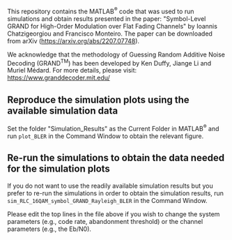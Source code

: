 This repository contains the MATLAB<sup>&reg;</sup> code that was used to run simulations and obtain results presented in the paper:
"Symbol-Level GRAND for High-Order Modulation over Flat Fading Channels" by Ioannis Chatzigeorgiou and Francisco Monteiro. The paper can be downloaded from arXiv (https://arxiv.org/abs/2207.07748).

We acknowledge that the methodology of Guessing Random Additive Noise Decoding (GRAND<sup>TM</sup>) has been developed by Ken Duffy, Jiange Li and Muriel Médard. For more details, please visit: https://www.granddecoder.mit.edu/

## Reproduce the simulation plots using the available simulation data

Set the folder "Simulation_Results" as the Current Folder in MATLAB<sup>&reg;</sup> and run `plot_BLER` in the Command Window to obtain the relevant figure.

## Re-run the simulations to obtain the data needed for the simulation plots

If you do not want to use the readily available simulation results but you prefer to re-run the simulations in order to obtain the simulation results, run `sim_RLC_16QAM_symbol_GRAND_Rayleigh_BLER` in the Command Window.

Please edit the top lines in the file above if you wish to change the system parameters (e.g., code rate, abandonment threshold) or the channel parameters (e.g., the Eb/N0).
